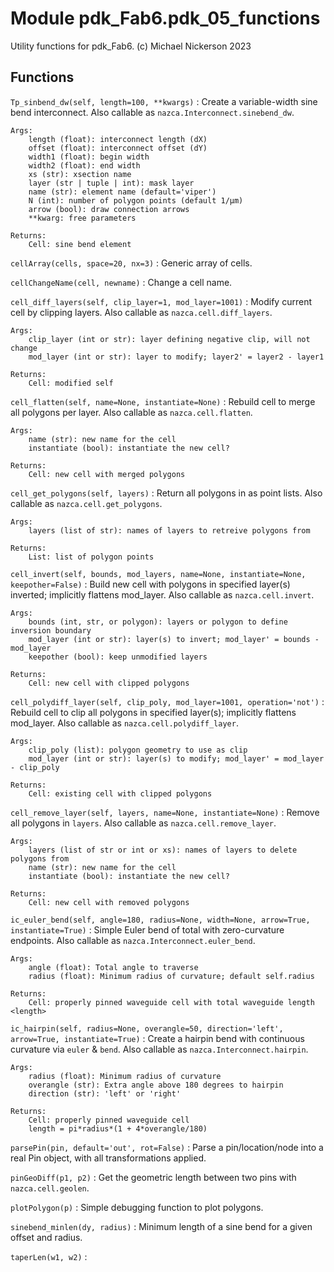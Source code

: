 Module pdk_Fab6.pdk_05_functions
================================
Utility functions for pdk_Fab6.
(c) Michael Nickerson 2023

Functions
---------

    
`Tp_sinbend_dw(self, length=100, **kwargs)`
:   Create a variable-width sine bend interconnect.
    Also callable as `nazca.Interconnect.sinebend_dw`.
    
    Args:
        length (float): interconnect length (dX)
        offset (float): interconnect offset (dY)
        width1 (float): begin width
        width2 (float): end width
        xs (str): xsection name
        layer (str | tuple | int): mask layer
        name (str): element name (default='viper')
        N (int): number of polygon points (default 1/µm)
        arrow (bool): draw connection arrows
        **kwarg: free parameters
    
    Returns:
        Cell: sine bend element

    
`cellArray(cells, space=20, nx=3)`
:   Generic array of cells.

    
`cellChangeName(cell, newname)`
:   Change a cell name.

    
`cell_diff_layers(self, clip_layer=1, mod_layer=1001)`
:   Modify current cell by clipping layers.
    Also callable as `nazca.cell.diff_layers`.
    
    Args:
        clip_layer (int or str): layer defining negative clip, will not change
        mod_layer (int or str): layer to modify; layer2' = layer2 - layer1
    
    Returns:
        Cell: modified self

    
`cell_flatten(self, name=None, instantiate=None)`
:   Rebuild cell to merge all polygons per layer.
    Also callable as `nazca.cell.flatten`.
    
    Args:
        name (str): new name for the cell
        instantiate (bool): instantiate the new cell?
    
    Returns:
        Cell: new cell with merged polygons

    
`cell_get_polygons(self, layers)`
:   Return all polygons in <layers> as point lists.
    Also callable as `nazca.cell.get_polygons`.
    
    Args:
        layers (list of str): names of layers to retreive polygons from
    
    Returns:
        List: list of polygon points

    
`cell_invert(self, bounds, mod_layers, name=None, instantiate=None, keepother=False)`
:   Build new cell with polygons in specified layer(s) inverted; implicitly flattens mod_layer.
    Also callable as `nazca.cell.invert`.
    
    Args:
        bounds (int, str, or polygon): layers or polygon to define inversion boundary
        mod_layer (int or str): layer(s) to invert; mod_layer' = bounds - mod_layer
        keepother (bool): keep unmodified layers
    
    Returns:
        Cell: new cell with clipped polygons

    
`cell_polydiff_layer(self, clip_poly, mod_layer=1001, operation='not')`
:   Rebuild cell to clip all polygons in specified layer(s); implicitly flattens mod_layer.
    Also callable as `nazca.cell.polydiff_layer`.
    
    Args:
        clip_poly (list): polygon geometry to use as clip
        mod_layer (int or str): layer(s) to modify; mod_layer' = mod_layer - clip_poly
    
    Returns:
        Cell: existing cell with clipped polygons

    
`cell_remove_layer(self, layers, name=None, instantiate=None)`
:   Remove all polygons in `layers`.
    Also callable as `nazca.cell.remove_layer`.
    
    Args:
        layers (list of str or int or xs): names of layers to delete polygons from
        name (str): new name for the cell
        instantiate (bool): instantiate the new cell?
    
    Returns:
        Cell: new cell with removed polygons

    
`ic_euler_bend(self, angle=180, radius=None, width=None, arrow=True, instantiate=True)`
:   Simple Euler bend of total <angle> with zero-curvature endpoints.
    Also callable as `nazca.Interconnect.euler_bend`.
    
    Args:
        angle (float): Total angle to traverse
        radius (float): Minimum radius of curvature; default self.radius
    
    Returns:
        Cell: properly pinned waveguide cell with total waveguide length <length>

    
`ic_hairpin(self, radius=None, overangle=50, direction='left', arrow=True, instantiate=True)`
:   Create a hairpin bend with continuous curvature via `euler` & `bend`.
    Also callable as `nazca.Interconnect.hairpin`.
    
    Args:
        radius (float): Minimum radius of curvature
        overangle (str): Extra angle above 180 degrees to hairpin
        direction (str): 'left' or 'right'
    
    Returns:
        Cell: properly pinned waveguide cell
        length = pi*radius*(1 + 4*overangle/180)

    
`parsePin(pin, default='out', rot=False)`
:   Parse a pin/location/node into a real Pin object, with all transformations applied.

    
`pinGeoDiff(p1, p2)`
:   Get the geometric length between two pins with `nazca.cell.geolen`.

    
`plotPolygon(p)`
:   Simple debugging function to plot polygons.

    
`sinebend_minlen(dy, radius)`
:   Minimum length of a sine bend for a given offset and radius.

    
`taperLen(w1, w2)`
: